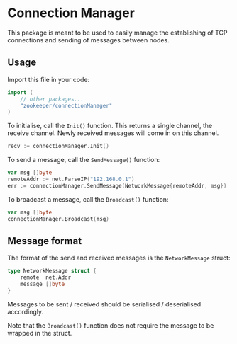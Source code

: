 # Connection Manager
This package is meant to be used to easily manage the establishing of TCP connections and sending of messages between nodes.

## Usage
Import this file in your code:
```go
import (
    // other packages...
    "zookeeper/connectionManager"
)
```

To initialise, call the `Init()` function. This returns a single channel, the receive channel. Newly received messages will come in on this channel.

```go
recv := connectionManager.Init()
```

To send a message, call the `SendMessage()` function:
```go
var msg []byte
remoteAddr := net.ParseIP("192.168.0.1")
err := connectionManager.SendMessage(NetworkMessage{remoteAddr, msg})
```

To broadcast a message, call the `Broadcast()` function:
```go
var msg []byte
connectionManager.Broadcast(msg)
```

## Message format
The format of the send and received messages is the `NetworkMessage` struct:
```go
type NetworkMessage struct {
	remote  net.Addr
	message []byte
}
```

Messages to be sent / received should be serialised / deserialised accordingly.

Note that the `Broadcast()` function does not require the message to be wrapped in the struct.
